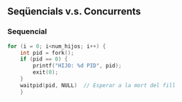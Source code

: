 ## Seqüencials v.s. Concurrents
### Sequencial
```C
for (i = 0; i<num_hijos; i++) {
	int pid = fork();
	if (pid == 0) {
		printf("HIJO: %d PID", pid);
		exit(0);
	}
	waitpid(pid, NULL)  // Esperar a la mort del fill
	}
```